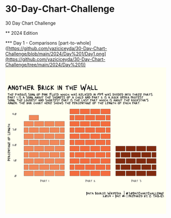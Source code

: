 # 30-Day-Chart-Challenge
30 Day Chart Challenge

** 2024 Edition

*** Day 1 - Comparisons
[part-to-whole] ([https://github.com/yaziciceyda/30-Day-Chart-Challenge/blob/main/2024/Day%201/Day1.png](https://github.com/yaziciceyda/30-Day-Chart-Challenge/tree/main/2024/Day%201))
![image](https://github.com/yaziciceyda/30-Day-Chart-Challenge/blob/main/2024/Day%201/Day1.png)

